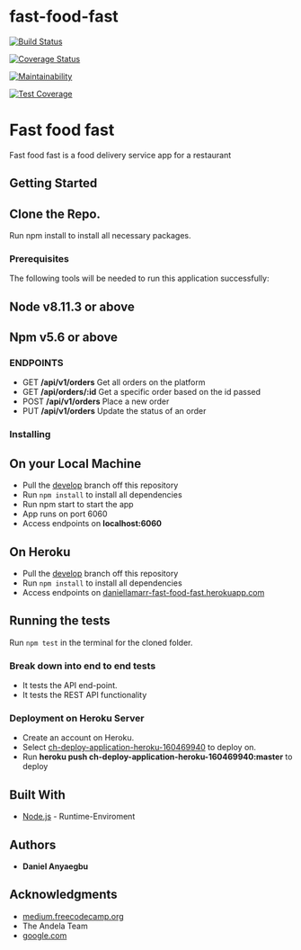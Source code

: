 # fast-food-fast

[![Build Status](https://travis-ci.com/daniellamarr/fast-food-fast.svg?branch=ch-setup-travisci-continous-160380786)](https://travis-ci.com/daniellamarr/fast-food-fast)

[![Coverage Status](https://coveralls.io/repos/github/daniellamarr/fast-food-fast/badge.svg)](https://coveralls.io/github/daniellamarr/fast-food-fast)

[![Maintainability](https://api.codeclimate.com/v1/badges/9752e8b10c002296fd75/maintainability)](https://codeclimate.com/github/daniellamarr/fast-food-fast/maintainability)

[![Test Coverage](https://api.codeclimate.com/v1/badges/9752e8b10c002296fd75/test_coverage)](https://codeclimate.com/github/daniellamarr/fast-food-fast/test_coverage)

# Fast food fast

Fast food fast is a food delivery service app for a restaurant

## Getting Started

Clone the Repo.
-------------
Run npm install to install all necessary packages.

### Prerequisites

The following tools will be needed to run this application successfully:

Node v8.11.3 or above
---
Npm v5.6 or above
---

### ENDPOINTS

- GET **/api/v1/orders** Get all orders on the platform
- GET **/api/orders/:id** Get a specific order based on the id passed
- POST **/api/v1/orders** Place a new order
- PUT **/api/v1/orders** Update the status of an order

### Installing

## On your Local Machine
- Pull the [develop](https://github.com/daniellamarr/fast-food-fast) branch off this repository
- Run `npm install` to install all dependencies
- Run npm start to start the app
- App runs on port 6060
- Access endpoints on **localhost:6060**
## On Heroku
- Pull the [develop](https://github.com/daniellamarr/fast-food-fast) branch off this repository
- Run `npm install` to install all dependencies
- Access endpoints on [daniellamarr-fast-food-fast.herokuapp.com](https://daniellamarr-fast-food-fast.herokuapp.com)

## Running the tests

Run `npm test` in the terminal for the cloned folder.

### Break down into end to end tests

- It tests the API end-point.
- It tests the REST API functionality

### Deployment on Heroku Server

- Create an account on Heroku.
- Select [ch-deploy-application-heroku-160469940](https://github.com/daniellamarr/fast-food-fast/tree/ch-deploy-application-heroku-160469940) to deploy on.
- Run **heroku push ch-deploy-application-heroku-160469940:master** to deploy


## Built With

* [Node.js](http://www.nodejs.org/) - Runtime-Enviroment

## Authors

* **Daniel Anyaegbu**

## Acknowledgments

* [medium.freecodecamp.org](https://medium.freecodecamp.org)
* The Andela Team
* [google.com](https://google.com)
